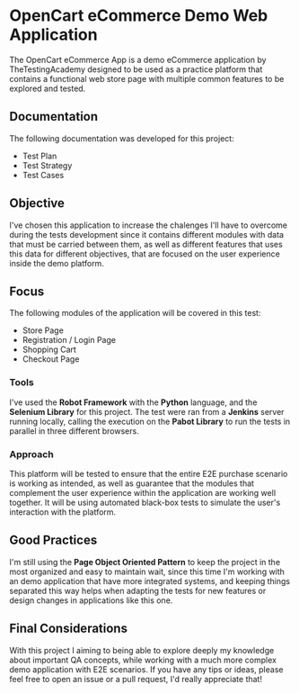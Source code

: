 # OpenCart eCommerce Demo Web Application
The OpenCart eCommerce App is a demo eCommerce application by TheTestingAcademy designed to be used as a practice platform that contains a functional web store page with multiple common features to be explored and tested.

## Documentation
The following documentation was developed for this project:
* Test Plan
* Test Strategy
* Test Cases

## Objective
I've chosen this application to increase the chalenges I'll have to overcome during the tests development since it contains different modules with data that must be carried between them, as well as different features that uses this data for different objectives, that are focused on the user experience inside the demo platform.

## Focus
The following modules of the application will be covered in this test:
* Store Page
* Registration / Login Page
* Shopping Cart
* Checkout Page

### Tools
I've used the **Robot Framework** with the **Python** language, and the **Selenium Library** for this project. The test were ran from a **Jenkins** server running locally, calling the execution on the **Pabot Library** to run the tests in parallel in three different browsers.

### Approach
This platform will be tested to ensure that the entire E2E purchase scenario is working as intended, as well as guarantee that the modules that complement the user experience within the application are working well together.
It will be using automated black-box tests to simulate the user's interaction with the platform.

## Good Practices
I'm still using the **Page Object Oriented Pattern** to keep the project in the most organized and easy to maintain wait, since this time I'm working with an demo application that have more integrated systems, and keeping things separated this way helps when adapting the tests for new features or design changes in applications like this one.

## Final Considerations
With this project I aiming to being able to explore deeply my knowledge about important QA concepts, while working with a much more complex demo application with E2E scenarios.
If you have any tips or ideas, please feel free to open an issue or a pull request, I'd really appreciate that!